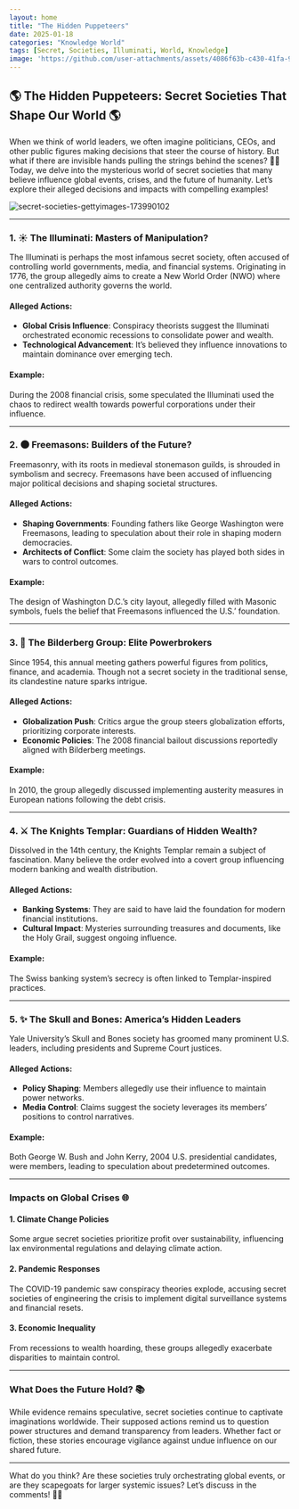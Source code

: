```yaml
---
layout: home
title: "The Hidden Puppeteers"
date: 2025-01-18
categories: "Knowledge World"
tags: [Secret, Societies, Illuminati, World, Knowledge]
image: 'https://github.com/user-attachments/assets/4086f63b-c430-41fa-9624-3182b506bb26'
---
```


## 🌎 The Hidden Puppeteers: Secret Societies That Shape Our World 🌎

When we think of world leaders, we often imagine politicians, CEOs, and other public figures making decisions that steer the course of history. But what if there are invisible hands pulling the strings behind the scenes? 🕵️‍♂️ Today, we delve into the mysterious world of secret societies that many believe influence global events, crises, and the future of humanity. Let’s explore their alleged decisions and impacts with compelling examples!

![secret-societies-gettyimages-173990102](https://github.com/user-attachments/assets/4086f63b-c430-41fa-9624-3182b506bb26)

---

### 1. ☀️ **The Illuminati: Masters of Manipulation?**
The Illuminati is perhaps the most infamous secret society, often accused of controlling world governments, media, and financial systems. Originating in 1776, the group allegedly aims to create a New World Order (NWO) where one centralized authority governs the world.

#### Alleged Actions:
- **Global Crisis Influence**: Conspiracy theorists suggest the Illuminati orchestrated economic recessions to consolidate power and wealth.
- **Technological Advancement**: It’s believed they influence innovations to maintain dominance over emerging tech.

#### Example:
During the 2008 financial crisis, some speculated the Illuminati used the chaos to redirect wealth towards powerful corporations under their influence.

---

### 2. 🌑 **Freemasons: Builders of the Future?**
Freemasonry, with its roots in medieval stonemason guilds, is shrouded in symbolism and secrecy. Freemasons have been accused of influencing major political decisions and shaping societal structures.

#### Alleged Actions:
- **Shaping Governments**: Founding fathers like George Washington were Freemasons, leading to speculation about their role in shaping modern democracies.
- **Architects of Conflict**: Some claim the society has played both sides in wars to control outcomes.

#### Example:
The design of Washington D.C.’s city layout, allegedly filled with Masonic symbols, fuels the belief that Freemasons influenced the U.S.’ foundation.

---

### 3. 🏰 **The Bilderberg Group: Elite Powerbrokers**
Since 1954, this annual meeting gathers powerful figures from politics, finance, and academia. Though not a secret society in the traditional sense, its clandestine nature sparks intrigue.

#### Alleged Actions:
- **Globalization Push**: Critics argue the group steers globalization efforts, prioritizing corporate interests.
- **Economic Policies**: The 2008 financial bailout discussions reportedly aligned with Bilderberg meetings.

#### Example:
In 2010, the group allegedly discussed implementing austerity measures in European nations following the debt crisis.

---

### 4. ⚔️ **The Knights Templar: Guardians of Hidden Wealth?**
Dissolved in the 14th century, the Knights Templar remain a subject of fascination. Many believe the order evolved into a covert group influencing modern banking and wealth distribution.

#### Alleged Actions:
- **Banking Systems**: They are said to have laid the foundation for modern financial institutions.
- **Cultural Impact**: Mysteries surrounding treasures and documents, like the Holy Grail, suggest ongoing influence.

#### Example:
The Swiss banking system’s secrecy is often linked to Templar-inspired practices.

---

### 5. ✨ **The Skull and Bones: America’s Hidden Leaders**
Yale University’s Skull and Bones society has groomed many prominent U.S. leaders, including presidents and Supreme Court justices.

#### Alleged Actions:
- **Policy Shaping**: Members allegedly use their influence to maintain power networks.
- **Media Control**: Claims suggest the society leverages its members’ positions to control narratives.

#### Example:
Both George W. Bush and John Kerry, 2004 U.S. presidential candidates, were members, leading to speculation about predetermined outcomes.

---

### Impacts on Global Crises 🌐

#### 1. **Climate Change Policies**
Some argue secret societies prioritize profit over sustainability, influencing lax environmental regulations and delaying climate action.

#### 2. **Pandemic Responses**
The COVID-19 pandemic saw conspiracy theories explode, accusing secret societies of engineering the crisis to implement digital surveillance systems and financial resets.

#### 3. **Economic Inequality**
From recessions to wealth hoarding, these groups allegedly exacerbate disparities to maintain control.

---

### What Does the Future Hold? 📚
While evidence remains speculative, secret societies continue to captivate imaginations worldwide. Their supposed actions remind us to question power structures and demand transparency from leaders. Whether fact or fiction, these stories encourage vigilance against undue influence on our shared future.

---

What do you think? Are these societies truly orchestrating global events, or are they scapegoats for larger systemic issues? Let’s discuss in the comments! 💬🌐

